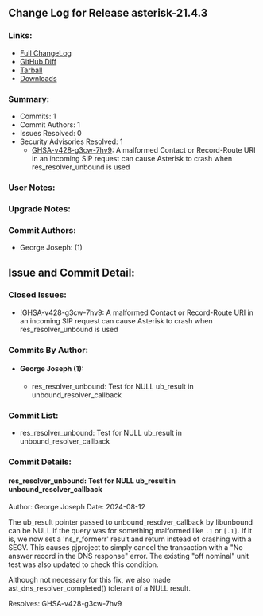 
## Change Log for Release asterisk-21.4.3

### Links:

 - [Full ChangeLog](https://downloads.asterisk.org/pub/telephony/asterisk/releases/ChangeLog-21.4.3.md)  
 - [GitHub Diff](https://github.com/asterisk/asterisk/compare/21.4.2...21.4.3)  
 - [Tarball](https://downloads.asterisk.org/pub/telephony/asterisk/asterisk-21.4.3.tar.gz)  
 - [Downloads](https://downloads.asterisk.org/pub/telephony/asterisk)  

### Summary:

- Commits: 1
- Commit Authors: 1
- Issues Resolved: 0
- Security Advisories Resolved: 1
  - [GHSA-v428-g3cw-7hv9](https://github.com/asterisk/asterisk/security/advisories/GHSA-v428-g3cw-7hv9): A malformed Contact or Record-Route URI in an incoming SIP request can cause Asterisk to crash when res_resolver_unbound is used

### User Notes:


### Upgrade Notes:


### Commit Authors:

- George Joseph: (1)

## Issue and Commit Detail:

### Closed Issues:

  - !GHSA-v428-g3cw-7hv9: A malformed Contact or Record-Route URI in an incoming SIP request can cause Asterisk to crash when res_resolver_unbound is used

### Commits By Author:

- #### George Joseph (1):
  - res_resolver_unbound: Test for NULL ub_result in unbound_resolver_callback


### Commit List:

-  res_resolver_unbound: Test for NULL ub_result in unbound_resolver_callback

### Commit Details:

#### res_resolver_unbound: Test for NULL ub_result in unbound_resolver_callback
  Author: George Joseph
  Date:   2024-08-12

  The ub_result pointer passed to unbound_resolver_callback by
  libunbound can be NULL if the query was for something malformed
  like `.1` or `[.1]`.  If it is, we now set a 'ns_r_formerr' result
  and return instead of crashing with a SEGV.  This causes pjproject
  to simply cancel the transaction with a "No answer record in the DNS
  response" error.  The existing "off nominal" unit test was also
  updated to check this condition.

  Although not necessary for this fix, we also made
  ast_dns_resolver_completed() tolerant of a NULL result.

  Resolves: GHSA-v428-g3cw-7hv9

